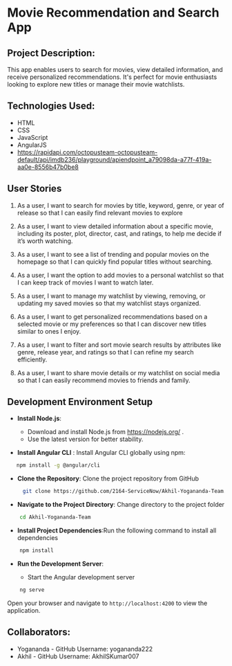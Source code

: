 # Movie Recommendation and Search App

## Project Description: 

This app enables users to search for movies, view detailed information, and receive personalized recommendations. It's perfect for movie enthusiasts looking to explore new titles or manage their movie watchlists.

## Technologies Used:

- HTML
- CSS
- JavaScript
- AngularJS
- https://rapidapi.com/octopusteam-octopusteam-default/api/imdb236/playground/apiendpoint_a79098da-a77f-419a-aa0e-8556b47b0be8

## User Stories

1. As a user, I want to search for movies by title, keyword, genre, or year of release so that I can easily find relevant movies to explore

2. As a user, I want to view detailed information about a specific movie, including its poster, plot, director, cast, and ratings, to help me decide if it’s worth watching.

3. As a user, I want to see a list of trending and popular movies on the homepage so that I can quickly find popular titles without searching.

4. As a user, I want the option to add movies to a personal watchlist so that I can keep track of movies I want to watch later.

5. As a user, I want to manage my watchlist by viewing, removing, or updating my saved movies so that my watchlist stays organized.

6. As a user, I want to get personalized recommendations based on a selected movie or my preferences so that I can discover new titles similar to ones I enjoy.

7. As a user, I want to filter and sort movie search results by attributes like genre, release year, and ratings so that I can refine my search efficiently.

8. As a user, I want to share movie details or my watchlist on social media so that I can easily recommend movies to friends and family.

## Development Environment Setup

- **Install Node.js**:
    - Download and install Node.js from https://nodejs.org/ . 
    - Use the latest version for better stability. 

- **Install Angular CLI** : Install Angular CLI globally using npm: 

 ```bash 
    npm install -g @angular/cli 
 ```
- **Clone the Repository**:  Clone the project repository from GitHub

 ```bash
      git clone https://github.com/2164-ServiceNow/Akhil-Yogananda-Team.git
```
- **Navigate to the Project Directory**: Change directory to the project folder

```bash
    cd Akhil-Yogananda-Team
```
- **Install Project Dependencies**:Run the following command to install all dependencies

 ```bash
     npm install
```

- **Run the Development Server**: 

    - Start the Angular development server

```bash
    ng serve
```
Open your browser and navigate to `http://localhost:4200` to view the application.


## Collaborators:

- Yogananda - GitHub Username: yogananda222
- Akhil - GitHub Username: AkhilSKumar007
